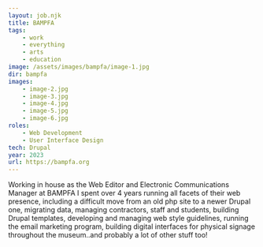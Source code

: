 ```yaml
---
layout: job.njk
title: BAMPFA
tags: 
    - work
    - everything
    - arts
    - education
image: /assets/images/bampfa/image-1.jpg
dir: bampfa
images:
    - image-2.jpg
    - image-3.jpg
    - image-4.jpg
    - image-5.jpg
    - image-6.jpg
roles:
    - Web Development
    - User Interface Design   
tech: Drupal
year: 2023  
url: https://bampfa.org
---
```


Working in house as the Web Editor and Electronic Communications Manager at BAMPFA I spent over 4 years running all facets of their web presence, including a difficult move from an old php site to a newer Drupal one, migrating data, managing contractors, staff and students, building Drupal templates, developing and managing web style guidelines, running the email marketing program, building digital interfaces for physical signage throughout the museum..and probably a lot of other stuff too! 